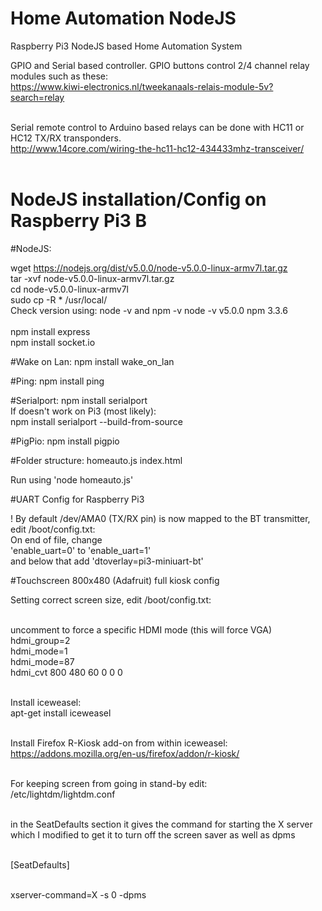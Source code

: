 # Home Automation NodeJS
Raspberry Pi3 NodeJS based Home Automation System

GPIO and Serial based controller.
GPIO buttons control 2/4 channel relay modules such as these: <br>
https://www.kiwi-electronics.nl/tweekanaals-relais-module-5v?search=relay<br><br>

Serial remote control to Arduino based relays can be done with HC11 or HC12 TX/RX transponders.<br>
http://www.14core.com/wiring-the-hc11-hc12-434433mhz-transceiver/
<br><br>


# NodeJS installation/Config on Raspberry Pi3 B

#NodeJS:

wget https://nodejs.org/dist/v5.0.0/node-v5.0.0-linux-armv7l.tar.gz 
<br>tar -xvf node-v5.0.0-linux-armv7l.tar.gz<br>
cd node-v5.0.0-linux-armv7l<br>
sudo cp -R * /usr/local/<br>
Check version using: node -v and npm -v node -v v5.0.0 npm 3.3.6<br><br>
npm install express<br>
npm install socket.io<br>

#Wake on Lan:
npm install wake_on_lan

#Ping:
npm install ping

#Serialport:
npm install serialport<br>
If doesn't work on Pi3 (most likely):<br>
npm install serialport --build-from-source<br>

#PigPio:
npm install pigpio

#Folder structure:
homeauto.js index.html

Run using 'node homeauto.js'

#UART Config for Raspberry Pi3

! By default /dev/AMA0 (TX/RX pin) is now mapped to the BT transmitter, edit /boot/config.txt:<br>
On end of file, change <br>
'enable_uart=0' to 'enable_uart=1' <br>
and below that add 'dtoverlay=pi3-miniuart-bt' <br>

#Touchscreen 800x480 (Adafruit) full kiosk config

Setting correct screen size, edit /boot/config.txt:<br><br>

uncomment to force a specific HDMI mode (this will force VGA)<br>
hdmi_group=2<br>
hdmi_mode=1<br>
hdmi_mode=87<br>
hdmi_cvt 800 480 60 0 0 0<br><br>

Install iceweasel:<br>
apt-get install iceweasel<br><br>

Install Firefox R-Kiosk add-on from within iceweasel:<br>
https://addons.mozilla.org/en-us/firefox/addon/r-kiosk/
<br><br>

For keeping screen from going in stand-by edit:<br>
/etc/lightdm/lightdm.conf<br><br>

in the SeatDefaults section it gives the command for starting the X server which I modified to get it to turn off the screen saver as well as dpms<br><br>

[SeatDefaults]<br><br>

xserver-command=X -s 0 -dpms<br><br>

